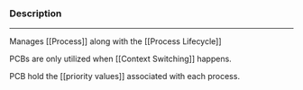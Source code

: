 ### Description
---
Manages [[Process]] along with the [[Process Lifecycle]] 

PCBs are only utilized when [[Context Switching]] happens.

PCB hold the [[priority values]] associated with each process.

